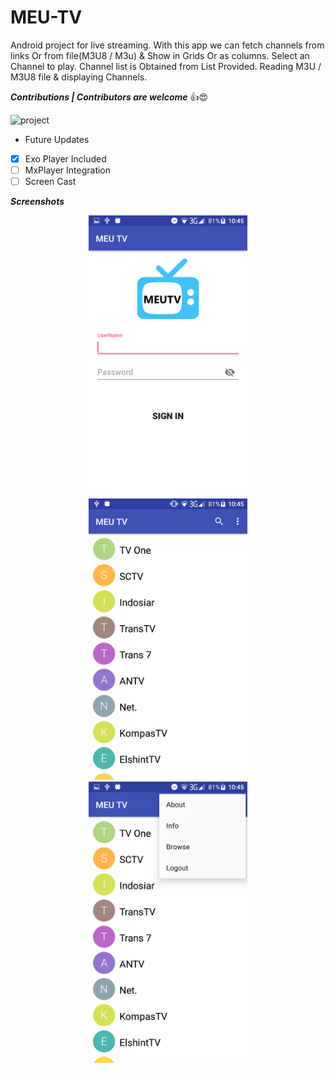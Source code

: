 # MEU-TV
Android project for live streaming. With this app we can fetch channels from links Or from file(M3U8 / M3u) & Show in Grids Or as columns.
Select an Channel to play.
Channel list is Obtained from List Provided.
Reading M3U / M3U8 file & displaying Channels.

***Contributions | Contributors are welcome*** 👍😍

![project](https://img.shields.io/badge/project-continue-brightgreen.svg)

* Future Updates
- [x] Exo Player Included
- [ ] MxPlayer Integration
- [ ] Screen Cast

***Screenshots***
<p align='center'>
    <img src="Screenshot_1.png" height="450px"/>
    <img src="Screenshot_2.png" height="450px"/>
    <img src="Screenshot_3.png" height="450px"/>
</p>
